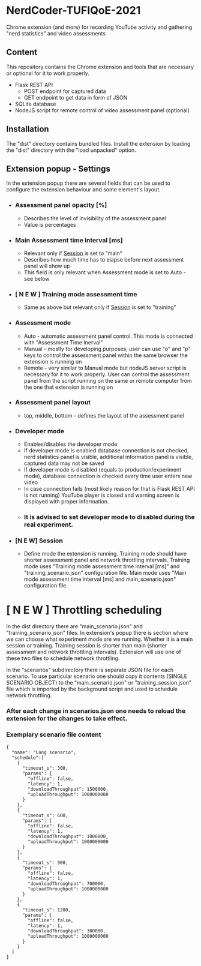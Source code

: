 # NerdCoder-TUFIQoE-2021
Chrome extension (and more) for recording YouTube activity and gathering "nerd statistics" 
and video assessments

## Content
This repository contains the Chrome extension and tools that are necessary or optional for it 
to work properly.
- Flask REST API 
    - POST endpoint for captured data
    - GET endpoint to get data in form of JSON
- SQLite database
- NodeJS script for remote control of video assessment panel (optional)


## Installation
The "dist" directory contains bundled files. Install the extension by loading
the "dist" directory with the "load unpacked" option.


## Extension popup - Settings
In the extension popup there are several fields that can be used to configure
the extension behaviour and some element's layout.

- ### Assessment panel opacity [%]
  - Describes the level of invisibility of the assessment panel
  - Value is percentages
- ### Main Assessment time interval [ms]
  - Relevant only if [Session](#session) </a> is set to "main"
  - Describes how much time has to elapse before next assessment panel will show up
  - This field is only relevant when Assessment mode is set to Auto - see below
- ### [ N E W ] Training mode assessment time
  - Same as above but relevant only if [Session](#session) is set to "training"
- ### Assessment mode
  - Auto - automatic assessment panel control. This mode is connected with "Assessment Time Inerval"
  - Manual - mostly for developing purposes, user can use "o" and "p" 
    keys to control the assessment panel within the same browser the extension is running on
  - Remote - very similar to Manual mode but nodeJS server script is necessary for it to work properly.
    User can control the assessment panel from the script running on the same or remote computer from the one that extension is running on
- ### Assessment panel layout
  - top, middle, bottom - defines the layout of the assessment panel
- ### Developer mode
  - Enables/disables the developer mode
  - If developer mode is enabled database connection is not checked, nerd statistics panel is visible, additional information
    panel is visible, captured data may not be saved
  - If developer mode is disabled (equals to production/experiment mode), database connection is checked every time user enters new video
  - In case connection fails (most likely reason for that is Flask REST API is not running)
    YouTube player is closed and warning screen is displayed with proper information.
  - ### It is advised to set developer mode to disabled during the real experiment.

- ### [N E W] <a name="session"> Session </a>
  - Define mode the extension is running. Training mode should have shorter assessment panel and network throttling intervals.
  Training mode uses "Training mode assessment time interval [ms]" and "training_scenario.json" configuration file.
  Main mode uses "Main mode assessment time interval [ms] and main_scenario.json" configuration file.
# [ N E W ] Throttling scheduling
In the dist directory there are "main_scenario.json" and "training_scenario.json" files. In extension's popup there is section where
we can choose what experiment mode are we running. Whether it is a main session or training. Training
session is shorter than main (shorter assessment and network throttling intervals).
Extension will use one of these two files to schedule network throttling.

In the "scenarios" subdirectory there is separate JSON file for each scenario. To use particular scenario
one should copy it contents (SINGLE SCENARIO OBJECT) to the "main_scenario.json" or "training_session.json" file which is imported by the
background script and used to schedule network throttling.



### After each change in scenarios.json one needs to reload the extension for the changes to take effect.

### Exemplary scenario file content
```
{
  "name": "Long scenario",
  "schedule":[
    {
      "timeout_s": 300,
      "params": {
        "offline": false,
        "latency": 1,
        "downloadThroughput": 1500000,
        "uploadThroughput": 1000000000
      }
    },
    {
      "timeout_s": 600,
      "params": {
        "offline": false,
        "latency": 1,
        "downloadThroughput": 1000000,
        "uploadThroughput": 1000000000
      }
    },
    {
      "timeout_s": 900,
      "params": {
        "offline": false,
        "latency": 1,
        "downloadThroughput": 700000,
        "uploadThroughput": 1000000000
      }
    },
    {
      "timeout_s": 1200,
      "params": {
        "offline": false,
        "latency": 1,
        "downloadThroughput": 300000,
        "uploadThroughput": 1000000000
      }
    }
  ]
}

```